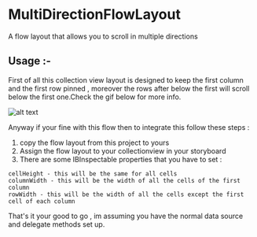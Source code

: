 # MultiDirectionFlowLayout
A flow layout that allows you to scroll in multiple directions

## Usage :-

First of all this collection view layout is designed to keep the first column and the first row pinned , moreover the rows 
after below the first will scroll below the first one.Check the gif below for more info. 

![alt text](https://github.com/iThink32/MultiDirectionFlowLayout/blob/master/MultiDirectionFlowlayout.gif)

Anyway if your fine with this flow then to integrate this follow these steps :

1) copy the flow layout from this project to yours
2) Assign the flow layout to your collectionview in your storyboard
3) There are some IBInspectable properties that you have to set :

```
cellHeight - this will be the same for all cells
columnWidth - this will be the width of all the cells of the first column
rowWidth - this will be the width of all the cells except the first cell of each column
```

That's it your good to go , im assuming you have the normal data source and delegate methods set up. 

